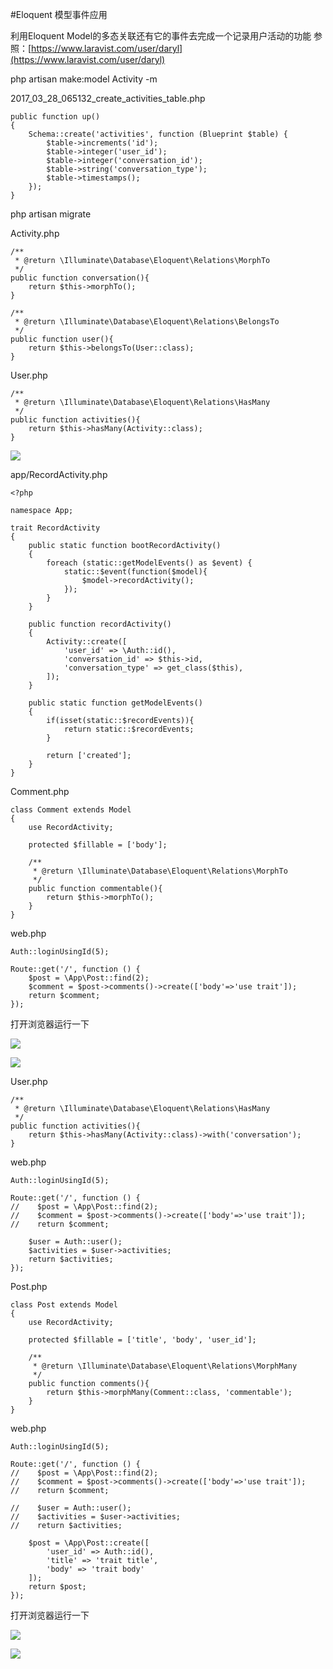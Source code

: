 #Eloquent 模型事件应用

利用Eloquent Model的多态关联还有它的事件去完成一个记录用户活动的功能
参照：[https://www.laravist.com/user/daryl](https://www.laravist.com/user/daryl)  

php artisan make:model Activity -m

2017_03_28_065132_create_activities_table.php
```
public function up()
{
    Schema::create('activities', function (Blueprint $table) {
        $table->increments('id');
        $table->integer('user_id');
        $table->integer('conversation_id');
        $table->string('conversation_type');
        $table->timestamps();
    });
}
```

php artisan migrate

Activity.php
```
/**
 * @return \Illuminate\Database\Eloquent\Relations\MorphTo
 */
public function conversation(){
    return $this->morphTo();
}

/**
 * @return \Illuminate\Database\Eloquent\Relations\BelongsTo
 */
public function user(){
    return $this->belongsTo(User::class);
}
```

User.php
```
/**
 * @return \Illuminate\Database\Eloquent\Relations\HasMany
 */
public function activities(){
    return $this->hasMany(Activity::class);
}
```

![](image/screenshot_1490684996060.png)

app/RecordActivity.php
```
<?php

namespace App;

trait RecordActivity
{
    public static function bootRecordActivity()
    {
        foreach (static::getModelEvents() as $event) {
            static::$event(function($model){
                $model->recordActivity();
            });
        }
    }

    public function recordActivity()
    {
        Activity::create([
            'user_id' => \Auth::id(),
            'conversation_id' => $this->id,
            'conversation_type' => get_class($this),
        ]);
    }

    public static function getModelEvents()
    {
        if(isset(static::$recordEvents)){
            return static::$recordEvents;
        }

        return ['created'];
    }
}
```

Comment.php
```
class Comment extends Model
{
    use RecordActivity;

    protected $fillable = ['body'];

    /**
     * @return \Illuminate\Database\Eloquent\Relations\MorphTo
     */
    public function commentable(){
        return $this->morphTo();
    }
}
```

web.php
```
Auth::loginUsingId(5);

Route::get('/', function () {
    $post = \App\Post::find(2);
    $comment = $post->comments()->create(['body'=>'use trait']);
    return $comment;
});
```
打开浏览器运行一下

![](image/screenshot_1490687062781.png)

![](image/screenshot_1490687127181.png)

User.php
```
/**
 * @return \Illuminate\Database\Eloquent\Relations\HasMany
 */
public function activities(){
    return $this->hasMany(Activity::class)->with('conversation');
}
```

web.php
```
Auth::loginUsingId(5);

Route::get('/', function () {
//    $post = \App\Post::find(2);
//    $comment = $post->comments()->create(['body'=>'use trait']);
//    return $comment;

    $user = Auth::user();
    $activities = $user->activities;
    return $activities;
});
```

Post.php
```
class Post extends Model
{
    use RecordActivity;

    protected $fillable = ['title', 'body', 'user_id'];

    /**
     * @return \Illuminate\Database\Eloquent\Relations\MorphMany
     */
    public function comments(){
        return $this->morphMany(Comment::class, 'commentable');
    }
}
```

web.php
```
Auth::loginUsingId(5);

Route::get('/', function () {
//    $post = \App\Post::find(2);
//    $comment = $post->comments()->create(['body'=>'use trait']);
//    return $comment;

//    $user = Auth::user();
//    $activities = $user->activities;
//    return $activities;

    $post = \App\Post::create([
        'user_id' => Auth::id(),
        'title' => 'trait title',
        'body' => 'trait body'
    ]);
    return $post;
});
```
打开浏览器运行一下

![](image/screenshot_1490688249596.png)

![](image/screenshot_1490688305395.png)



